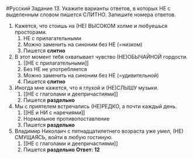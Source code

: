 #Русский 
Задание 13. Укажите варианты ответов, в которых НЕ с выделенным словом пишется СЛИТНО. Запишите номера ответов.
1. Кажется, что стоишь на (НЕ) ВЫСОКОМ холме и любуешься просторами.
	1. НЕ с прилагательными 
	2. Можно заменить на синоним без НЕ (=низком)
	3. Пишется **слитно**
2. В этот момент тебя охватывает чувство (НЕ)ОБЫЧАЙНОЙ гордости.
	1. [[НЕ с прилагательными]]
	2. Без НЕ не употребляется
	3. Можно заменить на синоним без НЕ (=удивительной)
	4. Пишется **слитно**
3. Иногда мне кажется, что я глухой и (НЕ)СЛЫШУ музыки.
	1. [[НЕ с глаголами и деепричастиями]]
	2. Пишется **раздельно** 
4. Мы с приятелем встречались (НЕ)РЕДКО, а почти каждый день.
	1. [[НЕ и НИ с наречиями]]
	2. Нормальное противопоставление 
	3. Пишется **раздельно**
5. Владимир Николаич с пятнадцатилетнего возраста уже умел, (НЕ) СМУЩАЯСЬ, войти в любую гостиную.
	1. [[НЕ с глаголами и деепричастиями]]
	2. Пишется **раздельно**
**Ответ: 12**